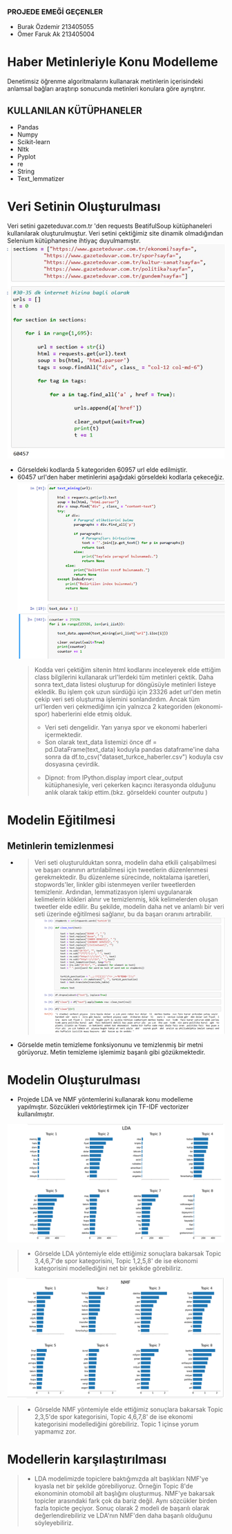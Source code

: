 ### PROJEDE EMEĞİ GEÇENLER

- Burak Özdemir 213405055
- Ömer Faruk Ak 213405004

# Haber Metinleriyle Konu Modelleme

Denetimsiz öğrenme algoritmalarını kullanarak metinlerin içerisindeki anlamsal bağları araştırıp sonucunda metinleri konulara göre ayrıştırır.

## KULLANILAN KÜTÜPHANELER

- Pandas
- Numpy
- Scikit-learn
- Nltk
- Pyplot
- re
- String
- Text_lemmatizer

# Veri Setinin Oluşturulması

Veri setini gazeteduvar.com.tr 'den requests BeatifulSoup kütüphaneleri kullanılarak oluşturulmuştur. Veri setini çektiğimiz site dinamik olmadığından Selenium kütüphanesine ihtiyaç duyulmamıştır.
![](https://github.com/ozdemrburak/NLP_Topic_Modeling/blob/main/project/images/burak5.jpg?raw=true)

- Görseldeki kodlarda 5 kategoriden 60957 url elde edilmiştir.
- 60457 url'den haber metinlerini aşağıdaki görseldeki kodlarla çekeceğiz.
  ![](https://github.com/ozdemrburak/NLP_Topic_Modeling/blob/main/project/images/burak1.png?raw=tru)
  > Kodda veri çektiğim sitenin html kodlarını inceleyerek elde ettiğim class bilgilerini kullanarak url'lerdeki tüm metinleri çektik. Daha sonra text_data listesi oluşturup for döngüsüyle metinleri listeye ekledik. Bu işlem çok uzun sürdüğü için 23326 adet url'den metin çekip veri seti oluşturma işlemini sonlandırdım. Ancak tüm url'lerden veri çekmediğimn için yalnızca 2 kategoriden (ekonomi-spor) haberlerini elde etmiş olduk.
  >
  > - Veri seti dengelidir. Yarı yarıya spor ve ekonomi haberleri içermektedir.
  > - Son olarak text_data listemizi önce df = pd.DataFrame(text_data) koduyla pandas dataframe'ine daha sonra da df.to_csv("dataset_turkce_haberler.csv") koduyla csv dosyasına çevirdik.
  >
  > * Dipnot: from IPython.display import clear_output kütüphanesiyle, veri çekerken kaçıncı iterasyonda olduğunu anlık olarak takip ettim.(bkz. görseldeki counter outputu )

# Modelin Eğitilmesi

## Metinlerin temizlenmesi

- > Veri seti oluşturulduktan sonra, modelin daha etkili çalışabilmesi ve başarı oranının artırılabilmesi için tweetlerin düzenlenmesi gerekmektedir. Bu düzenleme sürecinde, noktalama işaretleri, stopwords'ler, linkler gibi istenmeyen veriler tweetlerden temizlenir. Ardından, lemmatizasyon işlemi uygulanarak kelimelerin kökleri alınır ve temizlenmiş, kök kelimelerden oluşan tweetler elde edilir. Bu şekilde, modelin daha net ve anlamlı bir veri seti üzerinde eğitilmesi sağlanır, bu da başarı oranını artırabilir.
  > ![](https://github.com/ozdemrburak/NLP_Topic_Modeling/blob/main/project/images/burak2.png?raw=true)
- Görselde metin temizleme fonksiyonunu ve temizlenmiş bir metni görüyoruz. Metin temizleme işlemimiz başarılı gibi gözükmektedir.

# Modelin Oluşturulması

- Projede LDA ve NMF yöntemlerini kullanarak konu modelleme yapılmıştır. Sözcükleri vektörleştirmek için TF-IDF vectorizer kullanılmıştır.

![](https://github.com/ozdemrburak/NLP_Topic_Modeling/blob/main/project/images/burak3.png?raw=true)

> - Görselde LDA yöntemiyle elde ettiğimiz sonuçlara bakarsak Topic 3,4,6,7'de spor kategorisini, Topic 1,2,5,8' de ise ekonomi kategorisini modellediğini net bir şekikde görebiliriz.

![](https://github.com/ozdemrburak/NLP_Topic_Modeling/blob/main/project/images/burak4.png?raw=true)

> - Görselde NMF yöntemiyle elde ettiğimiz sonuçlara bakarsak Topic 2,3,5'de spor kategorisini, Topic 4,6,7,8' de ise ekonomi kategorisini modellediğini görebiliriz. Topic 1 içinse yorum yapmamız zor.

# Modellerin karşılaştırılması

> - LDA modelimizde topiclere baktığımızda alt başlıkları NMF'ye kıyasla net bir şekilde görebiliyoruz. Örneğin Topic 8'de ekonominin otomobil alt başlığını oluşturmuş. NMF'ye bakarsak topicler arasındaki fark çok da bariz değil. Aynı sözcükler birden fazla topicte geçiyor. Sonuç olarak 2 modeli de başarılı olarak değerlendirebiliriz ve LDA'nın NMF'den daha başarılı olduğunu söyleyebiliriz.
